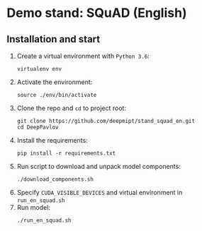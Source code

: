 # Demo stand: SQuAD (English)

## Installation and start
1. Create a virtual environment with `Python 3.6`:
    ```
    virtualenv env
    ```
2. Activate the environment:
    ```
    source ./env/bin/activate
    ```
3. Clone the repo and `cd` to project root:
   ```
   git clone https://github.com/deepmipt/stand_squad_en.git
   cd DeepPavlov
   ```
4. Install the requirements:
    ```
    pip install -r requirements.txt
    ```
5. Run script to download and unpack model components:
    ```
    ./download_components.sh
    ```
6. Specify `CUDA_VISIBLE_DEVICES` and virtual environment in `run_en_squad.sh`
7. Run model:
    ```
    ./run_en_squad.sh
    ```